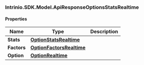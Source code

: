 [//]: # (CLASS:Intrinio.SDK.Model.ApiResponseOptionsStatsRealtime)

[//]: # (KIND:object)

### Intrinio.SDK.Model.ApiResponseOptionsStatsRealtime
#### Properties

[//]: # (START_DEFINITION)

Name | Type | Description
------------ | ------------- | -------------
**Stats** | [**OptionStatsRealtime**](OptionStatsRealtime.md) |  &nbsp;
**Factors** | [**OptionFactorsRealtime**](OptionFactorsRealtime.md) |  &nbsp;
**Option** | [**OptionRealtime**](OptionRealtime.md) |  &nbsp;

[//]: # (END_DEFINITION)


[//]: # (CONTAINED_CLASS:Intrinio.SDK.Model.OptionStatsRealtime)


[//]: # (CONTAINED_CLASS:Intrinio.SDK.Model.OptionFactorsRealtime)


[//]: # (CONTAINED_CLASS:Intrinio.SDK.Model.OptionRealtime)



